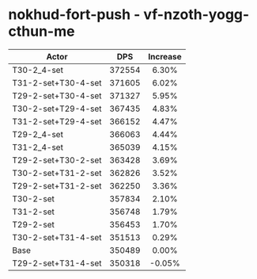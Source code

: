 # nokhud-fort-push - vf-nzoth-yogg-cthun-me
| Actor | DPS | Increase |
|---|:---:|:---:|
|T30-2_4-set|372554|6.30%|
|T31-2-set+T30-4-set|371605|6.02%|
|T29-2-set+T30-4-set|371327|5.95%|
|T30-2-set+T29-4-set|367435|4.83%|
|T31-2-set+T29-4-set|366152|4.47%|
|T29-2_4-set|366063|4.44%|
|T31-2_4-set|365039|4.15%|
|T29-2-set+T30-2-set|363428|3.69%|
|T30-2-set+T31-2-set|362826|3.52%|
|T29-2-set+T31-2-set|362250|3.36%|
|T30-2-set|357834|2.10%|
|T31-2-set|356748|1.79%|
|T29-2-set|356453|1.70%|
|T30-2-set+T31-4-set|351513|0.29%|
|Base|350489|0.00%|
|T29-2-set+T31-4-set|350318|-0.05%|
